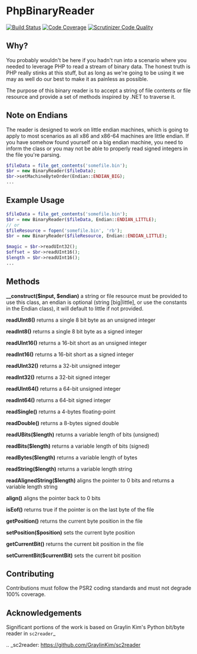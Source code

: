 PhpBinaryReader
===
[![Build Status](https://travis-ci.org/mdurrant/php-binary-reader.svg)](https://travis-ci.org/mdurrant/php-binary-reader)
[![Code Coverage](https://scrutinizer-ci.com/g/mdurrant/php-binary-reader/badges/coverage.png?b=master)](https://scrutinizer-ci.com/g/mdurrant/php-binary-reader/?branch=master)
[![Scrutinizer Code Quality](https://scrutinizer-ci.com/g/mdurrant/php-binary-reader/badges/quality-score.png?b=master)](https://scrutinizer-ci.com/g/mdurrant/php-binary-reader/?branch=master)

Why?
---
You probably wouldn't be here if you hadn't run into a scenario where you needed to leverage PHP to read a stream of
binary data. The honest truth is PHP really stinks at this stuff, but as long as we're going to be using it we may as
well do our best to make it as painless as possible.

The purpose of this binary reader is to accept a string of file contents or file resource and provide a set of methods 
inspired by .NET to traverse it.

Note on Endians
---
The reader is designed to work on little endian machines, which is going to apply to most scenarios as all x86 and x86-64
machines are little endian. If you have somehow found yourself on a big endian machine, you need to inform the class or
you may not be able to properly read signed integers in the file you're parsing.
```php
$fileData = file_get_contents('somefile.bin');
$br = new BinaryReader($fileData);
$br->setMachineByteOrder(Endian::ENDIAN_BIG);
...
```

Example Usage
---

```php
$fileData = file_get_contents('somefile.bin');
$br = new BinaryReader($fileData, Endian::ENDIAN_LITTLE);
// or
$fileResource = fopen('somefile.bin', 'rb');
$br = new BinaryReader($fileResource, Endian::ENDIAN_LITTLE);

$magic = $br->readUInt32();
$offset = $br->readUInt16();
$length = $br->readUInt16();
...
```

Methods
---
**__construct($input, $endian)** a string or file resource must be provided to use this class, an endian is optional (string [big|little], or use the constants in the Endian class), it will default to little if not provided.

**readUInt8()** returns a single 8 bit byte as an unsigned integer

**readInt8()** returns a single 8 bit byte as a signed integer

**readUInt16()** returns a 16-bit short as an unsigned integer

**readInt16()** returns a 16-bit short as a signed integer

**readUInt32()** returns a 32-bit unsigned integer

**readInt32()** returns a 32-bit signed integer

**readUInt64()** returns a 64-bit unsigned integer

**readInt64()** returns a 64-bit signed integer

**readSingle()** returns a 4-bytes floating-point

**readDouble()** returns a 8-bytes signed double

**readUBits($length)** returns a variable length of bits (unsigned)

**readBits($length)** returns a variable length of bits (signed)

**readBytes($length)** returns a variable length of bytes

**readString($length)** returns a variable length string

**readAlignedString($length)** aligns the pointer to 0 bits and returns a variable length string

**align()** aligns the pointer back to 0 bits

**isEof()** returns true if the pointer is on the last byte of the file

**getPosition()** returns the current byte position in the file

**setPosition($position)** sets the current byte position

**getCurrentBit()** returns the current bit position in the file

**setCurrentBit($currentBit)** sets the current bit position

Contributing
---
Contributions must follow the PSR2 coding standards and must not degrade 100% coverage.

Acknowledgements
---
Significant portions of the work is based on Graylin Kim's Python bit/byte reader in `sc2reader`_

.. _sc2reader: https://github.com/GraylinKim/sc2reader
